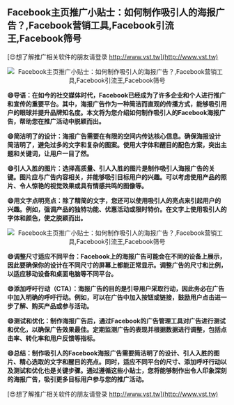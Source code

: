 ## **Facebook主页推广小贴士：如何制作吸引人的海报广告？,Facebook营销工具,Facebook引流王,Facebook筛号**

[😍想了解推广相关软件的朋友请登录 http://www.vst.tw](http://www.vst.tw)

 <center><img src="https://vst.tw/MP4/tuiguang/png/6.png" alt="Facebook主页推广小贴士：如何制作吸引人的海报广告？,Facebook营销工具,Facebook引流王,Facebook筛号"></center>

**😄导语：在如今的社交媒体时代，Facebook已经成为了许多企业和个人进行推广和宣传的重要平台。其中，海报广告作为一种简洁而直观的传播方式，能够吸引用户的眼球并提升品牌知名度。本文将为您介绍如何制作吸引人的Facebook海报广告，帮助您在推广活动中脱颖而出。**

**😄简洁明了的设计：海报广告需要在有限的空间内传达核心信息。确保海报设计简洁明了，避免过多的文字和复杂的图案。使用大字体和醒目的配色方案，突出主题和关键词，让用户一目了然。**

**😄引人入胜的图片：选择高质量、引人入胜的图片是制作吸引人海报广告的关键。图片应与广告内容相关，并能够吸引目标用户的兴趣。可以考虑使用产品的照片、令人惊艳的视觉效果或具有情感共鸣的图像等。**

**😄用文字点明亮点：除了精简的文字，您还可以使用吸引人的亮点来引起用户的兴趣。例如，强调产品的独特功能、优惠活动或限时特价。在文字上使用吸引人的字体和颜色，使之脱颖而出。**

 <center><img src="https://vst.tw/MP4/tuiguang/png/2.png" alt="Facebook主页推广小贴士：如何制作吸引人的海报广告？,Facebook营销工具,Facebook引流王,Facebook筛号"></center>

**😄调整尺寸适应不同平台：Facebook上的海报广告可能会在不同的设备上展示，因此要确保你的设计在不同尺寸的屏幕上都能正常显示。调整广告的尺寸和比例，以适应移动设备和桌面电脑等不同平台。**

**😄添加呼吁行动（CTA）：海报广告的目的是引导用户采取行动，因此务必在广告中加入明确的呼吁行动。例如，可以在广告中加入按钮或链接，鼓励用户点击进一步了解、购买产品或参与活动。**

**😄测试和优化：制作海报广告后，通过Facebook的广告管理工具对广告进行测试和优化，以确保广告效果最佳。定期监测广告的表现并根据数据进行调整，包括点击率、转化率和用户反馈等指标。**

**😄总结：制作吸引人的Facebook海报广告需要简洁明了的设计、引人入胜的图片、精心选取的文字和醒目的亮点。同时，适应不同平台的尺寸、添加呼吁行动以及测试和优化也是关键步骤。通过遵循这些小贴士，您将能够制作出令人印象深刻的海报广告，吸引更多目标用户参与您的推广活动。**

[😍想了解推广相关软件的朋友请登录 http://www.vst.tw](http://www.vst.tw)



